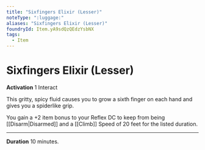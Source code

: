 ```yaml
---
title: "Sixfingers Elixir (Lesser)"
noteType: ":luggage:"
aliases: "Sixfingers Elixir (Lesser)"
foundryId: Item.yA9sdQzQEdzYsbNX
tags:
  - Item
---
```


# Sixfingers Elixir (Lesser)

**Activation** 1 Interact

This gritty, spicy fluid causes you to grow a sixth finger on each hand and gives you a spiderlike grip.

You gain a +2 item bonus to your Reflex DC to keep from being [[Disarm|Disarmed]] and a [[Climb]] Speed of 20 feet for the listed duration.

* * *

**Duration** 10 minutes.


